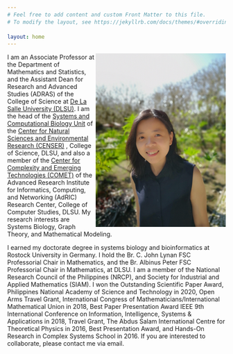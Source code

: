 ```yaml
---
# Feel free to add content and custom Front Matter to this file.
# To modify the layout, see https://jekyllrb.com/docs/themes/#overriding-theme-defaults

layout: home
---
```

<img src='./assets/angelyn-lao.jpg' width='300' height='400' align='right' /> I am an Associate Professor at the Department of Mathematics and Statistics, and the Assistant Dean for Research and Advanced Studies (ADRAS) of the College of Science at [De La Salle University (DLSU)](https://www.dlsu.edu.ph/). I am the head of the [Systems and Computational Biology Unit](https://dlsu-scomb.github.io/) of the [Center for Natural Sciences and Environmental Research (CENSER)](https://www.dlsu.edu.ph/research/research-centers/censer/censer-3/) , College of Science, DLSU, and also a member of the [Center for Complexity and Emerging Technologies (COMET)](https://comet.dlsu.edu.ph/) of the Advanced Research Institute for Informatics, Computing, and Networking (AdRIC) Research Center, College of Computer Studies, DLSU. My research interests are Systems Biology, Graph Theory, and Mathematical Modeling.

I earned my doctorate degree in systems biology and bioinformatics at Rostock University in Germany. I hold the Br. C. John Lynan FSC Professorial Chair in Mathematics, and the Br. Albinus Peter FSC Professorial Chair in Mathematics, at DLSU. I am a member of the National Research Council of the Philippines (NRCP), and Society for Industrial and Applied Mathematics (SIAM). I won the Outstanding Scientific Paper Award, Philippines National Academy of Science and Technology in 2020, Open Arms Travel Grant, International Congress of Mathematicians/International Mathematical Union in 2018, Best Paper Presentation Award
IEEE 9th International Conference on Information, Intelligence, Systems & Applications in 2018, Travel Grant, The Abdus Salam International Centre for Theoretical Physics in 2016, Best Presentation Award, and Hands-On Research in Complex Systems School in 2016. If you are interested to collaborate, please contact me via email.
